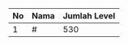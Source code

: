 | No | Nama            | Jumlah Level |
|----|-----------------|--------------|
| 1  | #    |    530        |
